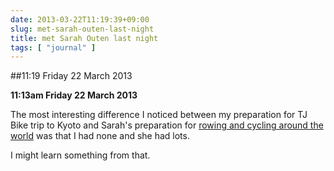 ```yaml
---
date: 2013-03-22T11:19:39+09:00
slug: met-sarah-outen-last-night
title: met Sarah Outen last night
tags: [ "journal" ]
---
```


##11:19 Friday 22 March 2013

**11:13am Friday 22 March 2013**

The most interesting difference I noticed between my preparation for TJ Bike trip to Kyoto and Sarah's preparation for [rowing and cycling around the world](https://www.sarahouten.com/) was that I had none and she had lots.

I might learn something from that.
